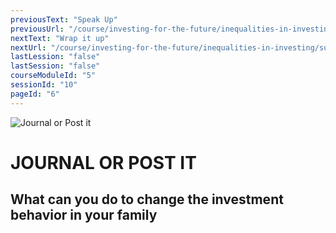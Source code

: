 ```yaml
---
previousText: "Speak Up"
previousUrl: "/course/investing-for-the-future/inequalities-in-investing/discussion"
nextText: "Wrap it up"
nextUrl: "/course/investing-for-the-future/inequalities-in-investing/summary"
lastLession: "false"
lastSession: "false"
courseModuleId: "5"
sessionId: "10"
pageId: "6"
---
```



![Journal or Post it](/assets/img/journal-it.png)
# JOURNAL OR POST IT

## What can you do to change the investment behavior in your family
<sparkle-feed-post assignment-name="What can you do to change the investment behavior in your family" ></sparkle-feed-post>
